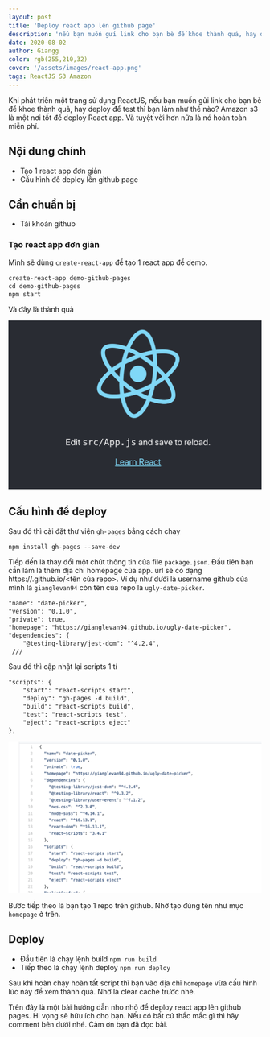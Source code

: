 ```yaml
---
layout: post
title: 'Deploy react app lên github page'
description: 'nếu bạn muốn gửi link cho bạn bè để khoe thành quả, hay deploy để test thì bạn làm như thế nào? github page là một nơi tốt để deploy React app'
date: 2020-08-02
author: Giangg
color: rgb(255,210,32)
cover: '/assets/images/react-app.png'
tags: ReactJS S3 Amazon
---
```


Khi phát triển một trang sử dụng ReactJS, nếu bạn muốn gửi link cho bạn bè để khoe thành quả, hay deploy để test thì bạn làm như thế nào? Amazon s3 là một nơi tốt để deploy React app. Và tuyệt vời hơn nữa là nó hoàn toàn miễn phí.

## Nội dung chính
- Tạo 1 react app đơn giản
- Cấu hình để deploy lên github page

## Cần chuẩn bị
- Tài khoản github

### Tạo react app đơn giản
Mình sẽ dùng `create-react-app` để tạo 1 react app để demo. 
```
create-react-app demo-github-pages
cd demo-github-pages
npm start
```
Và đây là thành quả

![react app](/assets/images/react-app.png)

## Cấu hình để deploy

Sau đó thì cài đặt thư viện `gh-pages` bằng cách chạy
```
npm install gh-pages --save-dev
```

Tiếp đến là thay đổi một chút thông tin của file `package.json`. Đầu tiên bạn cần làm là thêm địa chỉ homepage của app. url sẽ có dạng https://<username github>.github.io/<tên của repo>. Ví dụ như dưới là username github của mình là `gianglevan94` còn tên của repo là `ugly-date-picker`.

```
"name": "date-picker",
"version": "0.1.0",
"private": true,
"homepage": "https://gianglevan94.github.io/ugly-date-picker",
"dependencies": {
    "@testing-library/jest-dom": "^4.2.4",
 ///   
```

Sau đó thì cập nhật lại scripts 1 tí

```
"scripts": {
    "start": "react-scripts start",
    "deploy": "gh-pages -d build",
    "build": "react-scripts build",
    "test": "react-scripts test",
    "eject": "react-scripts eject"
},
```
![package json](/assets/images/gh-page-package-json.png)

Bước tiếp theo là bạn tạo 1 repo trên github. Nhớ tạo đúng tên như mục `homepage` ở trên. 

## Deploy
- Đầu tiên là chạy lệnh build `npm run build`
- Tiếp theo là chạy lệnh deploy `npm run deploy`

Sau khi hoàn chạy hoàn tất script thì bạn vào địa chỉ `homepage` vừa cấu hình lúc nãy để xem thành quả. Nhớ là clear cache trước nhé.

Trên đây là một bài hướng dẫn nho nhỏ để deploy react app lên github pages. Hi vọng sẽ hữu ích cho bạn. Nếu có bất cứ thắc mắc gì thì hãy comment bên dưới nhé. Cảm ơn bạn đã đọc bài.




